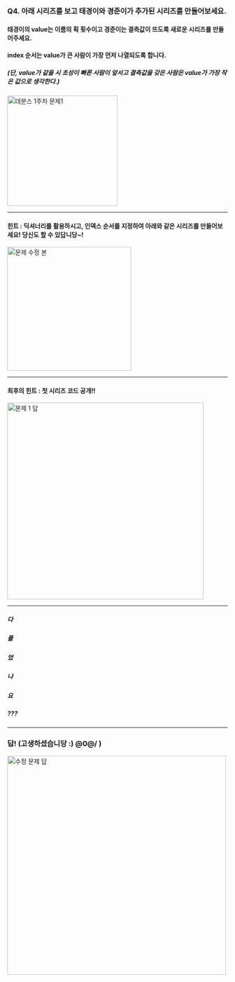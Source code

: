 ### Q4. 아래 시리즈를 보고 태경이와 경준이가 추가된 시리즈를 만들어보세요. 
#### 태경이의 value는 이름의 획 횟수이고 경준이는 결측값이 뜨도록 새로운 시리즈를 만들어주세요.
#### index 순서는 value가 큰 사람이 가장 먼저 나열되도록 합니다.
##### (단, value가 같을 시 초성이 빠른 사람이 앞서고 결측값을 갖은 사람은 value가 가장 작은 값으로 생각한다.)
<img width="252" alt="데분스 1주차 문제1" src="https://github.com/sejongsmarcle/2023_Autumn_DataAnalysisStudy/assets/70877858/6a883e19-5b89-450b-9a86-974dcb85b008"> 

--------------------------------------------------------

#### 힌트 : 딕셔너리를 활용하시고, 인덱스 순서를 지정하여 아래와 같은 시리즈를 만들어보세요! 당신도 할 수 있답니당~!
<img width="283" alt="문제 수정 본" src="https://github.com/sejongsmarcle/2023_Autumn_DataAnalysisStudy/assets/70877858/28af3a9c-14e3-41fd-a60e-5c29207b50f1">

--------------------------------------------------------

#### 최후의 힌트 : 첫 시리즈 코드 공개!!
<img width="449" alt="문제 1 답" src="https://github.com/sejongsmarcle/2023_Autumn_DataAnalysisStudy/assets/70877858/d24eef5c-2169-41c3-85bb-810d3ce8cd4e">

-----------------------------------------------------------------











##### 다 
##### 풀
##### 었
##### 나
##### 요
##### ???












----------------------------------------------------------------------------------------


### 답! (고생하셨습니당 :) @0@/ )

<img width="500" alt="수정 문제 답" src="https://github.com/sejongsmarcle/2023_Autumn_DataAnalysisStudy/assets/70877858/58674bec-b2b5-42a8-9eec-a28137d4ac9a">

